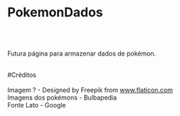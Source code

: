 # PokemonDados
<br>
<br>

Futura página para armazenar dados de pokémon.
<br>
<br>

#Créditos
<br>
<br>
Imagem ? - Designed by Freepik from www.flaticon.com
<br>
Imagens dos pokémons - Bulbapedia
<br>
Fonte Lato - Google